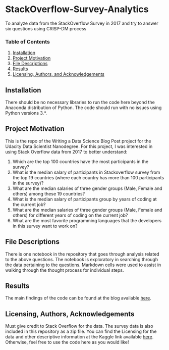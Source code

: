 # StackOverflow-Survey-Analytics
To analyze data from the StackOverflow Survey in 2017 and try to answer six questions using CRISP-DM process

### Table of Contents

1. [Installation](#installation)
2. [Project Motivation](#motivation)
3. [File Descriptions](#files)
4. [Results](#results)
5. [Licensing, Authors, and Acknowledgements](#licensing)

## Installation <a name="installation"></a>

There should be no necessary libraries to run the code here beyond the Anaconda distribution of Python.  The code should run with no issues using Python versions 3.*.

## Project Motivation<a name="motivation"></a>
This is the repo of the Writing a Data Science Blog Post project for the Udacity Data Scientist Nanodegree.
For this project, I was interested in using Stack Overflow data from 2017 to better understand:

1. Which are the top 100 countries have the most participants in the survey?
2. What is the median salary of participants in Stackoverflow survey from the top 19 countries (where each country has more than 100 participants in the survey)?
3. What are the median salaries of three gender groups (Male, Female and others) among these 19 countries?
4. What is the median salary of participants group by years of coding at the current job?
5. What are the median salaries of three gender groups (Male, Female and others) for different years of coding on the current job?
6. What are the most favorite programming languages that the developers in this survey want to work on?

## File Descriptions <a name="files"></a>

There is one notebook in the repository that goes through analysis related to the above questions. The notebook is exploratory in searching through the data pertaining to the questions. Markdown cells were used to assist in walking through the thought process for individual steps.  

## Results<a name="results"></a>

The main findings of the code can be found at the blog available [here](https://medium.com/@thanhta2010/do-you-know-it-professionals-for-both-males-and-females-in-us-got-paid-much-better-comparing-with-e0a4e16187a8).

## Licensing, Authors, Acknowledgements<a name="licensing"></a>

Must give credit to Stack Overflow for the data. The survey data is also included in this repository as a zip file. You can find the Licensing for the data and other descriptive information at the Kaggle link available [here](https://www.kaggle.com/stackoverflow/so-survey-2017/data).  Otherwise, feel free to use the code here as you would like! 
